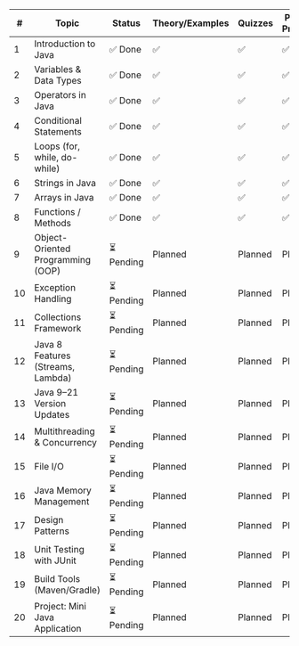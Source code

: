 | #  | Topic                             | Status         | Theory/Examples | Quizzes | Practice Problems |
| -- | --------------------------------- | -------------- | --------------- | ------- | ----------------- |
| 1  | Introduction to Java              | ✅ Done         | ✅               | ✅       | ✅                 |
| 2  | Variables & Data Types            | ✅ Done         | ✅               | ✅       | ✅                 |
| 3  | Operators in Java                 | ✅ Done         | ✅               | ✅       | ✅                 |
| 4  | Conditional Statements            | ✅ Done         | ✅               | ✅       | ✅                 |
| 5  | Loops (for, while, do-while)      | ✅ Done         | ✅               | ✅       | ✅                 |
| 6  | Strings in Java                   | ✅ Done         | ✅               | ✅       | ✅                 |
| 7  | Arrays in Java                    | ✅ Done         | ✅               | ✅       | ✅                 |
| 8  | Functions / Methods               | ✅ Done         | ✅               | ✅       | ✅                 |
| 9  | Object-Oriented Programming (OOP) | ⏳ Pending      | Planned         | Planned | Planned           |
| 10 | Exception Handling                | ⏳ Pending      | Planned         | Planned | Planned           |
| 11 | Collections Framework             | ⏳ Pending      | Planned         | Planned | Planned           |
| 12 | Java 8 Features (Streams, Lambda) | ⏳ Pending      | Planned         | Planned | Planned           |
| 13 | Java 9–21 Version Updates         | ⏳ Pending      | Planned         | Planned | Planned           |
| 14 | Multithreading & Concurrency      | ⏳ Pending      | Planned         | Planned | Planned           |
| 15 | File I/O                          | ⏳ Pending      | Planned         | Planned | Planned           |
| 16 | Java Memory Management            | ⏳ Pending      | Planned         | Planned | Planned           |
| 17 | Design Patterns                   | ⏳ Pending      | Planned         | Planned | Planned           |
| 18 | Unit Testing with JUnit           | ⏳ Pending      | Planned         | Planned | Planned           |
| 19 | Build Tools (Maven/Gradle)        | ⏳ Pending      | Planned         | Planned | Planned           |
| 20 | Project: Mini Java Application    | ⏳ Pending      | Planned         | Planned | Planned           |
